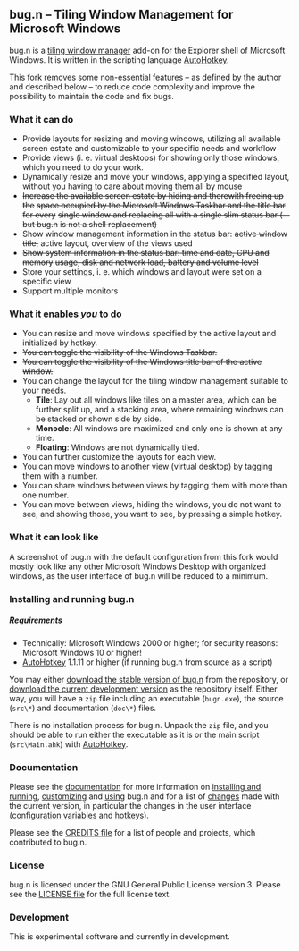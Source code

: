 ## bug.n &ndash; Tiling Window Management for Microsoft Windows

bug.n is a
[tiling window manager](https://en.wikipedia.org/wiki/Tiling_window_manager)
add-on for the Explorer shell of Microsoft Windows. It is written in the 
scripting language [AutoHotkey](https://www.autohotkey.com/download/).

This fork removes some non-essential features &ndash; as defined by the author 
and described below &ndash; to reduce code complexity and improve the 
possibility to maintain the code and fix bugs.

### What it can do

* Provide layouts for resizing and moving windows, utilizing all available
  screen estate and customizable to your specific needs and workflow
* Provide views (i. e. virtual desktops) for showing only those windows, which
  you need to do your work.
* Dynamically resize and move your windows, applying a specified layout,
  without you having to care about moving them all by mouse
* ~~Increase the available screen estate by hiding and therewith freeing up the~~
  ~~space occupied by the Microsoft Windows Taskbar and the title bar for every~~
  ~~single window and replacing all with a single slim status bar (-- but bug.n~~
  ~~is not a shell replacement)~~
* Show window management information in the status bar: ~~active window title,~~
  active layout, overview of the views used
* ~~Show system information in the status bar: time and date, CPU and memory~~
  ~~usage, disk and network load, battery and volume level~~
* Store your settings, i. e. which windows and layout were set on a specific
  view
* Support multiple monitors

### What it enables _you_ to do

* You can resize and move windows specified by the active layout and
  initialized by hotkey.
* ~~You can toggle the visibility of the Windows Taskbar.~~
* ~~You can toggle the visibility of the Windows title bar of the active window.~~
* You can change the layout for the tiling window management suitable to your
  needs.
  + **Tile**: Lay out all windows like tiles on a master area, which can be
   further split up, and a stacking area, where remaining windows can be stacked
   or shown side by side.
  + **Monocle**: All windows are maximized and only one is shown at any time.
  + **Floating**: Windows are not dynamically tiled.
* You can further customize the layouts for each view.
* You can move windows to another view (virtual desktop) by tagging them with a
  number.
* You can share windows between views by tagging them with more than one
  number.
* You can move between views, hiding the windows, you do not want to see, and
  showing those, you want to see, by pressing a simple hotkey.

### What it can look like

A screenshot of bug.n with the default configuration from this fork would mostly
look like any other Microsoft Windows Desktop with organized windows, as the 
user interface of bug.n will be reduced to a minimum.

### Installing and running bug.n

##### Requirements

* Technically: Microsoft Windows 2000 or higher; 
  for security reasons: Microsoft Windows 10 or higher!
* [AutoHotkey](https://www.autohotkey.com/download/) 1.1.11 or higher 
  (if running bug.n from source as a script)

You may either
[download the stable version of bug.n](https://github.com/joten/bug.n/releases/latest)
from the repository, or
[download the current development version](https://github.com/joten/bug.n/archive/refs/heads/master.zip)
as the repository itself. Either way, you will have a `zip` file including an
executable (`bugn.exe`), the source (`src\*`) and documentation (`doc\*`)
files.

There is no installation process for bug.n. Unpack the `zip` file, and you
should be able to run either the executable as it is or the main script
(`src\Main.ahk`) with [AutoHotkey](https://www.autohotkey.com/download/).

### Documentation

Please see the [documentation](./doc) for more information on
[installing and running](./doc/Installing_and_running.md),
[customizing](./doc/Customization.md) and [using](./doc/Usage.md) bug.n and for
a list of [changes](./doc/CHANGES.md) made with the current version, in
particular the changes in the user interface
([configuration variables](./doc/Default_configuration.md) and
[hotkeys](./doc/Default_hotkeys.md)).

Please see the [CREDITS file](./doc/CREDITS.md) for a list of people and projects,
which contributed to bug.n.

### License

bug.n is licensed under the GNU General Public License version 3. Please see
the [LICENSE file](./LICENSE.md) for the full license text.

### Development

This is experimental software and currently in development.
